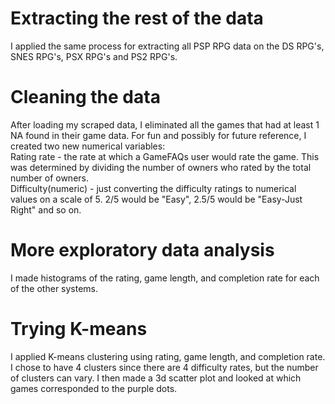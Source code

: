 # Extracting the rest of the data  
I applied the same process for extracting all PSP RPG data on the DS RPG's, SNES RPG's, PSX RPG's and PS2 RPG's.  

# Cleaning the data  
After loading my scraped data, I eliminated all the games that had at least 1 NA found in their game data. For fun and possibly for future reference, I created two new numerical variables:  
Rating rate - the rate at which a GameFAQs user would rate the game. This was determined by dividing the number of owners who rated by the total number of owners.  
Difficulty(numeric) - just converting the difficulty ratings to numerical values on a scale of 5. 2/5 would be "Easy", 2.5/5 would be "Easy-Just Right" and so on.  

# More exploratory data analysis
I made histograms of the rating, game length, and completion rate for each of the other systems.  

# Trying K-means  
I applied K-means clustering using rating, game length, and completion rate. I chose to have 4 clusters since there are 4 difficulty rates, but the number of clusters can vary. I then made a 3d scatter plot and looked at which games corresponded to the purple dots.  
